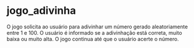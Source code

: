 # jogo_adivinha
O jogo solicita ao usuário para adivinhar um número gerado aleatoriamente entre 1 e 100. O usuário é informado se a adivinhação está correta, muito baixa ou muito alta. O jogo continua até que o usuário acerte o número.
